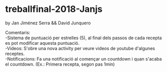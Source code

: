 # treballfinal-2018-Janjs

by Jan Jiménez Serra && David Junquero

Comentaris:
  </br>-Sistema de puntuació per estrelles (5), al final dels passos de cada recepta es pot modificar aquesta puntuació.
  </br>-Videos: S'obre una nova activity per veure videos de youtube d'algunes receptes.
  </br>-Notificacions: Fa una notificació al començar un countdown i quan s'acaba el countdown. (Ex.: Primera recepta, segon pas 1min)
